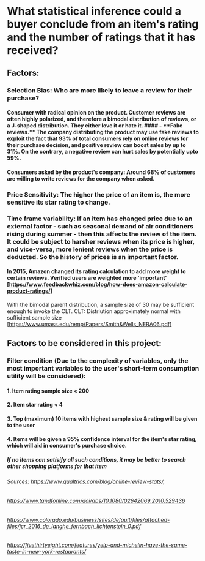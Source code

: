 # What statistical inference could a buyer conclude from an item's rating and the number of ratings that it has received?

## Factors:

### Selection Bias: Who are more likely to leave a review for their purchase?

#### Consumer with radical opinion on the product. Customer reviews are often highly polarized, and therefore a bimodal distribution of reviews, or a J-shaped distribution. They either love it or hate it. #### - \*\*Fake reviews.\*\* The company distributing the product may use fake reviews to exploit the fact that 93% of total consumers rely on online reviews for their purchase decision, and positive review can boost sales by up to 31%. On the contrary, a negative review can hurt sales by potentially upto 59%.

#### Consumers asked by the product's company: Around 68% of customers are willing to write reviews for the company when asked.

### Price Sensitivity: The higher the price of an item is, the more sensitive its star rating to change.

### Time frame variability: If an item has changed price due to an external factor - such as seasonal demand of air conditioners rising during summer - then this affects the review of the item. It could be subject to harsher reviews when its price is higher, and vice-versa, more lenient reviews when the price is deducted. So the history of prices is an important factor.

#### In 2015, Amazon changed its rating calculation to add more weight to certain reviews. Verified users are weighted more 'important' [https://www.feedbackwhiz.com/blog/how-does-amazon-calculate-product-ratings/]

With the bimodal parent distribution, a sample size of 30 may be sufficient enough to invoke the CLT.
CLT: Distriution approximately normal with sufficient sample size
[https://www.umass.edu/remp/Papers/Smith&Wells_NERA06.pdf]

## Factors to be considered in this project:

### Filter condition (Due to the complexity of variables, only the most important variables to the user's short-term consumption utility will be considered):

#### 1. Item rating sample size < 200

#### 2. Item star rating < 4

#### 3. Top (maximum) 10 items with highest sample size & rating will be given to the user

#### 4. Items will be given a 95% confidence interval for the item's star rating, which will aid in consumer's purchase choice.

##### If no items can satisify all such conditions, it may be better to search other shopping platforms for that item

###### Sources: https://www.qualtrics.com/blog/online-review-stats/,

###### https://www.tandfonline.com/doi/abs/10.1080/02642069.2010.529436

###### https://www.colorado.edu/business/sites/default/files/attached-files/jcr_2016_de_langhe_fernbach_lichtenstein_0.pdf

###### https://fivethirtyeight.com/features/yelp-and-michelin-have-the-same-taste-in-new-york-restaurants/
